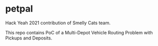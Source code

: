 # petpal
Hack Yeah 2021 contribution of Smelly Cats team.

This repo contains PoC of a Multi-Depot Vehicle Routing Problem with Pickups and Deposits.
